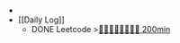 -
- [[Daily Log]]
	- DONE Leetcode >[🍅🍅🍅🍅🍅🍅🍅🍅 200min](#agenda-pomo://?t=f-1692268829006-1500%2Cf-1692280882952-1500%2Cf-1692284666095-1500%2Cf-1692341525065-1500%2Cf-1692347338271-1500%2Cf-1692351616939-1500%2Cf-1692353125253-1500%2Cf-1692369766889-1500)